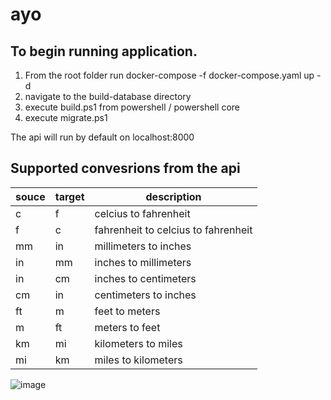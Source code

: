 # ayo

## To begin running application.


1. From the root folder run docker-compose -f docker-compose.yaml up -d
2. navigate to the build-database directory
3. execute build.ps1 from powershell / powershell core
4. execute migrate.ps1 

The api will run by default on localhost:8000

## Supported convesrions from the api

| souce | target|description|
| ----- | ----- |-----------|
| c     | f     | celcius to fahrenheit|
| f     | c     |fahrenheit to celcius to fahrenheit|
| mm     | in     |millimeters to inches|
| in     | mm     |inches to millimeters|
| in     | cm     |inches to centimeters|
| cm     | in     |centimeters to inches|
| ft     | m     |feet  to meters|
| m     | ft     |meters  to feet|
| km     | mi     |kilometers  to miles|
| mi     | km     |miles to kilometers|


![image](https://user-images.githubusercontent.com/14750396/185745301-d2aebcf0-cdc3-450c-9bb1-ab03d799b0a2.png)
